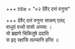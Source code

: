+++
title = "०२ देवैर् दत्तं वनुना"

+++
देवैर् दत्तं वनुना साकम् एतद्  
वाधूयं वध्वो वासो अस्याः ।  
यो ब्रह्मणे चिकितुषे ददाति  
स इद् रक्षांसि तल्प्यानि हन्ति ॥